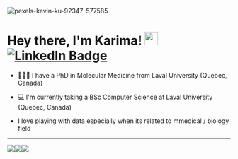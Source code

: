 ![pexels-kevin-ku-92347-577585](https://github.com/user-attachments/assets/8e2b1bad-2a42-42b0-8af1-7ea5a6237213)
<img src="https://komarev.com/ghpvc/?username=KariHab&style=flat-square&color=blue" alt=""/>

<h1>
  Hey there, I'm Karima! <img src="https://media.giphy.com/media/hvRJCLFzcasrR4ia7z/giphy.gif" width="30px"/>
  <div id="badges">
  <a href="https://www.linkedin.com/in/karimahabbout/">
    <img src="https://img.shields.io/badge/LinkedIn-blue?style=for-the-badge&logo=linkedin&logoColor=white" alt="LinkedIn Badge"/>
  </a>
</div> 
</h1>



* 👩🏽‍🏫 I have a PhD in Molecular Medicine from Laval University (Quebec, Canada)

* 💻 I'm currently taking a BSc Computer Science at Laval University (Quebec, Canada)

* I love playing with data especially when its related to mmedical / biology field



------------------

<div style="display: flex; flex-direction: row;">
 <img class="img" src="http://github-profile-summary-cards.vercel.app/api/cards/profile-details?username=KariHab&theme=darcula" />
 <img class="img" src="http://github-profile-summary-cards.vercel.app/api/cards/most-commit-language?username=KariHab&theme=darcula"/>
 <img class="img" src="https://github-readme-stats-git-masterrstaa-rickstaa.vercel.app/api/top-langs/?username=KariHab&show_icons=true&theme=darcula"/>
</div>







